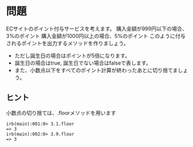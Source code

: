 # 問題  
ECサイトのポイント付与サービスを考えます。
購入金額が999円以下の場合、3%のポイント
購入金額が1000円以上の場合、5%のポイント
このように付与されるポイントを出力するメソッドを作りましょう。

- ただし誕生日の場合はポイントが5倍になります。
- 誕生日の場合はtrue, 誕生日でない場合はfalseで表します。
- また、小数点以下をすべてのポイント計算が終わったあとに切り捨てましょう。
## ヒント  
小数点の切り捨ては、.floorメソッドを用います
```
irb(main):001:0> 3.1.floor
=> 3
irb(main):002:0> 3.9.floor
=> 3
```

